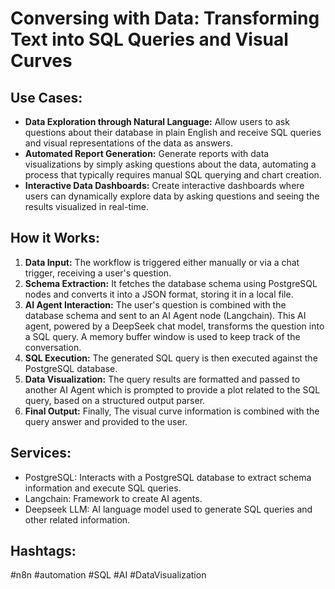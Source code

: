 # Conversing with Data: Transforming Text into SQL Queries and Visual Curves

## Use Cases:

- **Data Exploration through Natural Language:** Allow users to ask questions about their database in plain English and receive SQL queries and visual representations of the data as answers.
- **Automated Report Generation:** Generate reports with data visualizations by simply asking questions about the data, automating a process that typically requires manual SQL querying and chart creation.
- **Interactive Data Dashboards:** Create interactive dashboards where users can dynamically explore data by asking questions and seeing the results visualized in real-time.

## How it Works:

1.  **Data Input:** The workflow is triggered either manually or via a chat trigger, receiving a user's question.
2.  **Schema Extraction:** It fetches the database schema using PostgreSQL nodes and converts it into a JSON format, storing it in a local file.
3.  **AI Agent Interaction:** The user's question is combined with the database schema and sent to an AI Agent node (Langchain). This AI agent, powered by a DeepSeek chat model, transforms the question into a SQL query. A memory buffer window is used to keep track of the conversation.
4.  **SQL Execution:** The generated SQL query is then executed against the PostgreSQL database.
5.  **Data Visualization:** The query results are formatted and passed to another AI Agent which is prompted to provide a plot related to the SQL query, based on a structured output parser.
6.  **Final Output:** Finally, The visual curve information is combined with the query answer and provided to the user.

## Services:

-   PostgreSQL: Interacts with a PostgreSQL database to extract schema information and execute SQL queries.
-   Langchain: Framework to create AI agents.
-   Deepseek LLM: AI language model used to generate SQL queries and other related information.

## Hashtags:

#n8n #automation #SQL #AI #DataVisualization

